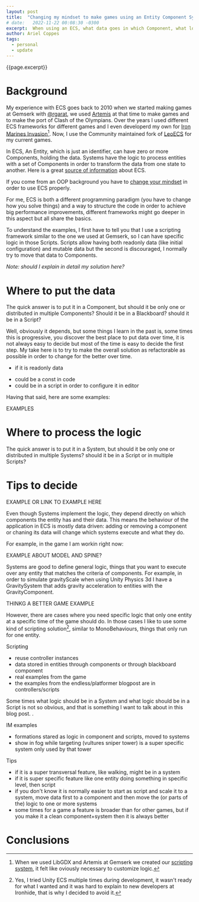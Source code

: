 ```yaml
---
layout: post
title:  "Changing my mindset to make games using an Entity Component System approach"
# date:   2022-11-22 00:08:30 -0300
excerpt:  When using an ECS, what data goes in which Component, what logic goes in which System, when using a Scripting framework, what logic goes in scripts, etc, this blogpost tries to cover, with real examples, my experience with these decisions over the years of using different ECS frameworks in different games. 
author: Ariel Coppes
tags:
  - personal
  - update
---
```


{{page.excerpt}}

# Background

My experience with ECS goes back to 2010 when we started making games at Gemserk with [@rgarat](https://twitter.com/rgarat), we used [Artemis](https://blog.gemserk.com/2011/11/13/scripting-with-artemis/) at that time to make games and to make the port of Clash of the Olympians. Over the years I used different ECS frameworks for different games and I even developerd my own for [Iron Marines Invasion](https://www.ironmarinesinvasion.com/)[^1]. Now, I use the Community maintained fork of [LeoECS](https://github.com/LeoECSCommunity) for my current games.

In ECS, An Entity, which is just an identifier, can have zero or more Components, holding the data. Systems have the logic to process entities with a set of Components in order to transform the data from one state to another. Here is a great [source of information](https://github.com/SanderMertens/ecs-faq) about ECS.

If you come from an OOP background you have to [change your mindset](https://github.com/SanderMertens/ecs-faq#how-is-ecs-different-from-oop) in order to use ECS properly. 

For me, ECS is both a different programming paradigm (you have to change how you solve things) and a way to structure the code in order to achieve big performance improvements, different frameworks might go deeper in this aspect but all share the basics. 

To understand the examples, I first have to tell you that I use a scripting framework similar to the one we used at Gemserk, so I can have specific logic in those Scripts. Scripts allow having both readonly data (like initial configuration) and mutable data but the second is discouraged, I normally try to move that data to Components. 

_Note: should I explain in detail my solution here?_

# Where to put the data

The quick answer is to put it in a Component, but should it be only one or distributed in multiple Components? Should it be in a Blackboard? should it be in a Script? 

Well, obviously it depends, but some things I learn in the past is, some times this is progressive, you discover the best place to put data over time, it is not always easy to decide but most of the time is easy to decide the first step. My take here is to try to make the overall solution as refactorable as possible in order to change for the better over time.

* if it is readonly data
 - could be a const in code
 - could be in a script in order to configure it in editor

Having that said, here are some examples:

EXAMPLES

# Where to process the logic

The quick answer is to put it in a System, but should it be only one or distributed in multiple Systems? should it be in a Script or in multiple Scripts? 

# Tips to decide



EXAMPLE OR LINK TO EXAMPLE HERE

Even though Systems implement the logic, they depend directly on which components the entity has and their data. This means the behaviour of the application in ECS is mostly data driven: adding or removing a component or chaning its data will change which systems execute and what they do. 

For example, in the game I am workin right now:

EXAMPLE ABOUT MODEL AND SPINE?

Systems are good to define general logic, things that you want to execute over any entity that matches the criteria of components. For example, in order to simulate gravityScale when using Unity Physics 3d I have a GravitySystem that adds gravity acceleration to entities with the GravityComponent. 

THINKG A BETTER GAME EXAMPLE

However, there are cases where you need specific logic that only one entity at a specific time of the game should do. In those cases I like to use some kind of scripting solution[^2], similar to MonoBehaviours, things that only run for one entity.

Scripting
- reuse controller instances
- data stored in entities through components or through blackboard component
- real examples from the game
- the examples from the endless/platformer blogpost are in controllers/scripts

Some times what logic should be in a System and what logic should be in a Script is not so obvious, and that is something I want to talk about in this blog post. .

[^1]: When we used LibGDX and Artemis at Gemserk we created our [scripting system](https://blog.gemserk.com/2011/11/13/scripting-with-artemis/), it felt like oviously necessary to customize logic.

[^2]: Yes, I tried Unity ECS multiple times during development, it wasn't ready for what I wanted and it was hard to explain to new developers at Ironhide, that is why I decided to avoid it.

IM examples

* formations stared as logic in component and scripts, moved to systems
* show in fog while targeting (vultures sniper tower) is a super specific system only used by that tower

Tips

* if it is a super transversal feature, like walking, might be in a system
* if it is super specific feature like one entity doing something in specific level, then script
* if you don't know it is normally easier to start as script and scale it to a system, move data first to a component and then move the (or parts of the) logic to one or more systems
* some times for a game a feature is broader than for other games, but if you make it a clean component+system then it is always better

# Conclusions

